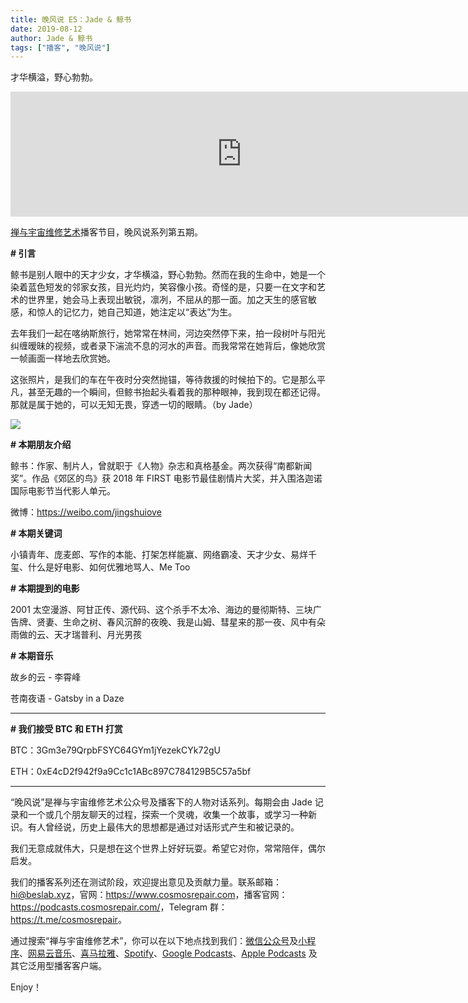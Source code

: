 ```yaml
---
title: 晚风说 E5：Jade & 鲸书
date: 2019-08-12
author: Jade & 鲸书
tags: ["播客", "晚风说"]
---
```


才华横溢，野心勃勃。

<!--more-->

<iframe src="https://fireside.fm/player/v2/trfV16OE+lmuZg-ZF?theme=light" width="740" height="200" frameborder="0" scrolling="no"></iframe>

[禅与宇宙维修艺术](https://www.cosmosrepair.com)播客节目，晚风说系列第五期。

**# 引言**
 
鲸书是别人眼中的天才少女，才华横溢，野心勃勃。然而在我的生命中，她是一个染着蓝色短发的邻家女孩，目光灼灼，笑容像小孩。奇怪的是，只要一在文字和艺术的世界里，她会马上表现出敏锐，凛冽，不屈从的那一面。加之天生的感官敏感，和惊人的记忆力，她自己知道，她注定以“表达”为生。

去年我们一起在喀纳斯旅行，她常常在林间，河边突然停下来，拍一段树叶与阳光纠缠暧昧的视频，或者录下湍流不息的河水的声音。而我常常在她背后，像她欣赏一帧画面一样地去欣赏她。

这张照片，是我们的车在午夜时分突然抛锚，等待救援的时候拍下的。它是那么平凡，甚至无趣的一个瞬间，但鲸书抬起头看着我的那种眼神，我到现在都还记得。那就是属于她的，可以无知无畏，穿透一切的眼睛。（by Jade）

![](https://cosmosrepair-1257028016.cos.ap-beijing.myqcloud.com/2019-08-11-IMG_3998.JPG)

**# 本期朋友介绍**

鲸书：作家、制片人，曾就职于《人物》杂志和真格基金。两次获得“南都新闻奖”。作品《郊区的鸟》获 2018 年 FIRST 电影节最佳剧情片大奖，并入围洛迦诺国际电影节当代影人单元。

微博：<https://weibo.com/jingshuiove>

**# 本期关键词**

小镇青年、庞麦郎、写作的本能、打架怎样能赢、网络霸凌、天才少女、易烊千玺、什么是好电影、如何优雅地骂人、Me Too

**# 本期提到的电影**

2001 太空漫游、阿甘正传、源代码、这个杀手不太冷、海边的曼彻斯特、三块广告牌、贤妻、生命之树、春风沉醉的夜晚、我是山姆、彗星来的那一夜、风中有朵雨做的云、天才瑞普利、月光男孩

**# 本期音乐**

故乡的云 - 李霄峰

苍南夜语 - Gatsby in a Daze

- - - - - 

**# 我们接受 BTC 和 ETH 打赏**

BTC：3Gm3e79QrpbFSYC64GYm1jYezekCYk72gU

ETH：0xE4cD2f942f9a9Cc1c1ABc897C784129B5C57a5bf

- - - - - 

“晚风说”是禅与宇宙维修艺术公众号及播客下的人物对话系列。每期会由 Jade 记录和一个或几个朋友聊天的过程，探索一个灵魂，收集一个故事，或学习一种新识。有人曾经说，历史上最伟大的思想都是通过对话形式产生和被记录的。

我们无意成就伟大，只是想在这个世界上好好玩耍。希望它对你，常常陪伴，偶尔启发。

我们的播客系列还在测试阶段，欢迎提出意见及贡献力量。联系邮箱：<hi@beslab.xyz>，官网：<https://www.cosmosrepair.com>，播客官网：<https://podcasts.cosmosrepair.com/>，Telegram 群：<https://t.me/cosmosrepair>。

通过搜索“禅与宇宙维修艺术”，你可以在以下地点找到我们：[微信公众号](https://cosmosrepair-1257028016.cos.ap-beijing.myqcloud.com/2019-08-04-qrcode_for_gh_9a7e409c3696_430.jpg)及[小程序](https://cosmosrepair-1257028016.cos.ap-beijing.myqcloud.com/2019-08-04-gh_ec0187a9be05_430.jpg)、[网易云音乐](https://music.163.com/#/djradio?id=793651380)、[喜马拉雅](https://www.ximalaya.com/zhubo/182662946/)、[Spotify](https://open.spotify.com/show/5SfJxMPMoqbGc2zG8ouiuD?si=QcavW9VXQiKTkTuBuWU8nA)、[Google Podcasts](https://podcasts.google.com/?feed=aHR0cHM6Ly9wb2RjYXN0cy5jb3Ntb3NyZXBhaXIuY29tL3Jzcw%3D%3D)、[Apple Podcasts](https://podcasts.apple.com/podcast/id1475749986) 及其它泛用型播客客户端。

Enjoy！
